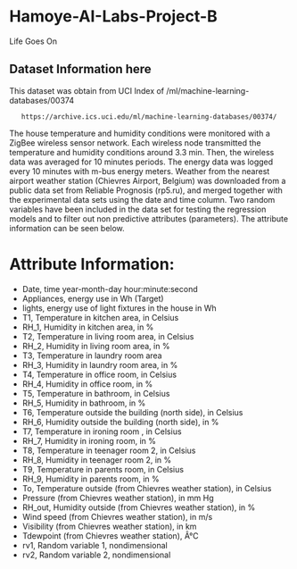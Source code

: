 # Hamoye-AI-Labs-Project-B
Life Goes On

## Dataset Information here

This dataset was obtain from UCI Index of /ml/machine-learning-databases/00374 

       https://archive.ics.uci.edu/ml/machine-learning-databases/00374/

The house temperature and humidity conditions were monitored with a ZigBee wireless sensor network. Each wireless node transmitted the temperature and humidity conditions around 3.3 min. Then, the wireless data was averaged for 10 minutes periods. The energy data was logged every 10 minutes with m-bus energy meters. Weather from the nearest airport weather station (Chievres Airport, Belgium) was downloaded from a public data set from Reliable Prognosis (rp5.ru), and merged together with the experimental data sets using the date and time column. Two random variables have been included in the data set for testing the regression models and to filter out non predictive attributes (parameters). The attribute information can be seen below.

# Attribute Information:

+ Date, time year-month-day hour:minute:second
+ Appliances, energy use in Wh (Target)
+ lights, energy use of light fixtures in the house in Wh
+ T1, Temperature in kitchen area, in Celsius
+ RH_1, Humidity in kitchen area, in %
+ T2, Temperature in living room area, in Celsius
+ RH_2, Humidity in living room area, in %
+ T3, Temperature in laundry room area
+ RH_3, Humidity in laundry room area, in %
+ T4, Temperature in office room, in Celsius
+ RH_4, Humidity in office room, in %
+ T5, Temperature in bathroom, in Celsius
+ RH_5, Humidity in bathroom, in %
+ T6, Temperature outside the building (north side), in Celsius
+ RH_6, Humidity outside the building (north side), in %
+ T7, Temperature in ironing room , in Celsius
+ RH_7, Humidity in ironing room, in %
+ T8, Temperature in teenager room 2, in Celsius
+ RH_8, Humidity in teenager room 2, in %
+ T9, Temperature in parents room, in Celsius
+ RH_9, Humidity in parents room, in %
+ To, Temperature outside (from Chievres weather station), in Celsius
+ Pressure (from Chievres weather station), in mm Hg
+ RH_out, Humidity outside (from Chievres weather station), in %
+ Wind speed (from Chievres weather station), in m/s
+ Visibility (from Chievres weather station), in km
+ Tdewpoint (from Chievres weather station), Â°C
+ rv1, Random variable 1, nondimensional
+ rv2, Random variable 2, nondimensional